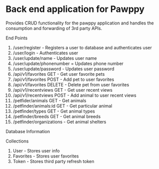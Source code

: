# Back end application for Pawppy

Provides CRUD functionality for the pawppy application and handles the consumption and forwarding of 3rd party APIs.

End Points

1. /user/register - Registers a user to database and authenticates user
2. /user/login - Authenticates user
3. /user/update/name - Updates user name
4. /user/update/phonenumber = Updates phone number
5. /user/update/password - Updates user password
6. /api/v1/favorites GET - Get user favorite pets
7. /api/v1/favorites POST - Add pet to user favorites
8. /api/v1/favorites DELETE - Delete pet from user favorites
9. /api/v1/recentviews GET - Get user recent views
10. /api/v1/recentviews POST - Add animal to user recent views
11. /petfider/animals GET - Get animals
12. /petfinder/animals:id GET - Get particular animal
13. /petfinder/types GET - Get animal types
14. /petfinder/breeds GET - Get animal breeds
15. /petfinder/organizations - Get animal shelters

Database Information

Collections

1. User - Stores user info
2. Favorites - Stores user favorites
3. Token - Stores third party refresh token
